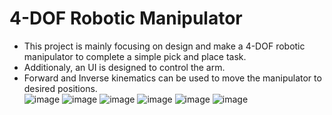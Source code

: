 # 4-DOF Robotic Manipulator
* This project is mainly focusing on design and make a 4-DOF robotic manipulator to complete a simple pick and place task.
* Additionaly, an UI is designed to control the arm.
* Forward and Inverse kinematics can be used to move the manipulator to desired positions.  
![image](https://github.com/vidurawarna/Robotics_mini_project/assets/81399281/ebc5688b-a066-43b0-8958-9ba76569beba)
![image](https://github.com/vidurawarna/Robotics_mini_project/assets/81399281/fbd97391-a5e2-4ba1-b82e-9a45940e4531)
![image](https://github.com/vidurawarna/Robotics_mini_project/assets/81399281/ca8e9128-30b4-4cac-8bc8-1e52c65eaf93)
![image](https://github.com/vidurawarna/Robotics_mini_project/assets/81399281/0ad2dbdb-8c85-4810-adbf-3a8db50824bb)
![image](https://github.com/vidurawarna/Robotics_mini_project/assets/81399281/6f41ea09-00c9-4fb1-9ce6-d1fc0b6877a3)
![image](https://github.com/vidurawarna/Robotics_mini_project/assets/81399281/a30cc52f-c577-40b9-a2d0-de2a2ade5ad0)

